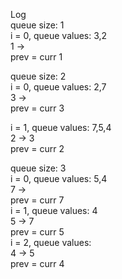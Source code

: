 Log  
queue size: 1  
i = 0, queue values: 3,2  
1 ->   
prev = curr 1  


queue size: 2  
i = 0, queue values: 2,7  
3 ->   
prev = curr 3  

i = 1, queue values: 7,5,4  
2 -> 3  
prev = curr 2  


queue size: 3  
i = 0, queue values: 5,4  
7 ->   
prev = curr 7  
i = 1, queue values: 4  
5 -> 7  
prev = curr 5  
i = 2, queue values:   
4 -> 5  
prev = curr 4  
